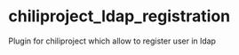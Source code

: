 chiliproject_ldap_registration
==============================

Plugin for chiliproject which allow to register user in ldap

